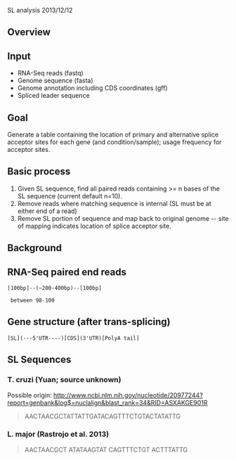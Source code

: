 SL analysis
2013/12/12

Overview
--------

## Input

- RNA-Seq reads (fastq)
- Genome sequence (fasta)
- Genome annotation including CDS coordinates (gff)
- Spliced leader sequence

## Goal

Generate a table containing the location of primary and alternative splice
acceptor sites for each gene (and condition/sample); usage frequency for acceptor sites.

## Basic process

1. Given SL sequence, find all paired reads containing >= n bases of the SL
   sequence (current default n=10).
2. Remove reads where matching sequence is internal (SL must be at either end
   of a read)
3. Remove SL portion of sequence and map back to original genome -- site of
   mapping indicates location of splice acceptor site.

Background
----------

## RNA-Seq paired end reads

    [100bp]--(~200-400bp)--[100bp]

     between 98-100

## Gene structure (after trans-splicing)

    [SL](---5'UTR----)[CDS](3'UTR)[PolyA tail]

## SL Sequences

### T. cruzi (Yuan; source unknown)

Possible origin:
http://www.ncbi.nlm.nih.gov/nucleotide/20977244?report=genbank&log$=nuclalign&blast_rank=34&RID=ASXAKGE901R

> AACTAACGCTATTATTGATACAGTTTCTGTACTATATTG

### L. major (Rastrojo et al. 2013)

> AACTAACGCT ATATAAGTAT CAGTTTCTGT ACTTTATTG

